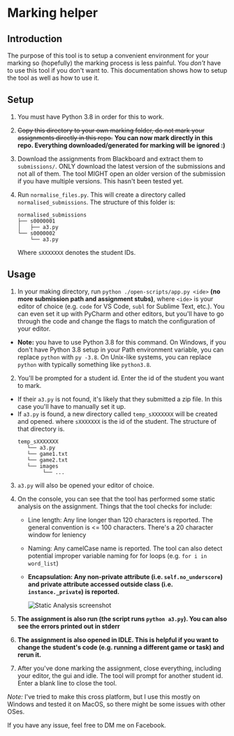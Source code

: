 # Marking helper

## Introduction

The purpose of this tool is to setup a convenient environment for your marking so (hopefully) the marking process is less painful. You *don't* have to use this tool if you don't want to. This documentation shows how to setup the tool as well as how to use it.

## Setup

1. You must have Python 3.8 in order for this to work. 

2. ~~Copy this directory to your own marking folder, do not mark your assignments directly in this repo.~~ **You can now mark directly in this repo. Everything downloaded/generated for marking will be ignored :)**

3. Download the assignments from Blackboard and extract them to `submissions/`. ONLY download the latest version of the submissions and not all of them. The tool MIGHT open an older version of the submission if you have multiple versions. This hasn't been tested yet.

4. Run `normalise_files.py`. This will create a directory called `normalised_submissions`. The structure of this folder is:
   ```
   normalised_submissions
   ├── s0000001
   │   ├── a3.py
   └── s0000002
       └── a3.py
   ```
   Where `sXXXXXXX` denotes the student IDs.

## Usage 
1. In your making directory, run `python ./open-scripts/app.py <ide>` **(no more submission path and assignment stubs)**, where `<ide>` is your editor of choice (e.g. `code` for VS Code, `subl` for Sublime Text, etc.). You can even set it up with PyCharm and other editors, but you'll have to go through the code and change the flags to match the configuration of your editor.
* **Note:** you have to use Python 3.8 for this command. On Windows, if you don't have Python 3.8 setup in your Path environment variable, you can replace `python` with `py -3.8`. On Unix-like systems, you can replace `python` with typically something like `python3.8`.
2. You'll be prompted for a student id. Enter the id of the student you want to mark. 
  * If their `a3.py` is not found, it's likely that they submitted a zip file. In this case you'll have to manually set it up.
  * If `a3.py` is found, a new directory called `temp_sXXXXXXX` will be created and opened. where `sXXXXXXX` is the id of the student. The structure of that directory is.
	```
    temp_sXXXXXXX
       └── a3.py
       └── game1.txt
       └── game2.txt
       └── images
            └── ...
	```

3. `a3.py` will also be opened your editor of choice.

4. On the console, you can see that the tool has performed some static analysis on the assignment. Things that the tool checks for include:

   * Line length: Any line longer than 120 characters is reported. The general convention is <= 100 characters. There's a 20 character window for leniency

   * Naming: Any camelCase name is reported. The tool can also detect potential improper variable naming for for loops (e.g. `for i in word_list`)
   
   * **Encapsulation: Any non-private attribute (i.e. `self.no_underscore`) and private attribute accessed outside class (i.e. `instance._private`) is reported.**

     ![Static Analysis screenshot](https://i.imgur.com/0n0fiEK.png)

5. **The assignment is also run (the script runs `python a3.py`). You can also see the errors printed out in stderr**

6. **The assignment is also opened in IDLE. This is helpful if you want to change the student's code (e.g. running a different game or task) and rerun it.**

7. After you've done marking the assignment, close everything, including your editor, the gui and idle. The tool will prompt for another student id. Enter a blank line to close the tool.

*Note:* I've tried to make this cross platform, but I use this mostly on Windows and tested it on MacOS, so there might be some issues with other OSes.

If you have any issue, feel free to DM me on Facebook.